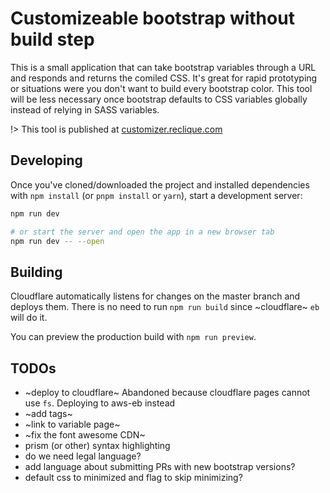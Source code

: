 # Customizeable bootstrap without build step

This is a small application that can take bootstrap variables through a URL and responds and returns the comiled CSS. It's great for rapid prototyping or situations were you don't want to build every bootstrap color. This tool will be less necessary once bootstrap defaults to CSS variables globally instead of relying in SASS variables.

!> This tool is published at [customizer.reclique.com](https://customizer.reclique.com)


## Developing

Once you've cloned/downloaded the project and installed dependencies with `npm install` (or `pnpm install` or `yarn`), start a development server:

```bash
npm run dev

# or start the server and open the app in a new browser tab
npm run dev -- --open
```

## Building

Cloudflare automatically listens for changes on the master branch and deploys them. There is no need to run `npm run build` since ~cloudflare~ `eb` will do it.

You can preview the production build with `npm run preview`.

## TODOs

* ~deploy to cloudflare~ Abandoned because cloudflare pages cannot use `fs`. Deploying to aws-eb instead
* ~add tags~
* ~link to variable page~
* ~fix the font awesome CDN~
* prism (or other) syntax highlighting
* do we need legal language?
* add language about submitting PRs with new bootstrap versions?
* default css to minimized and flag to skip minimizing?